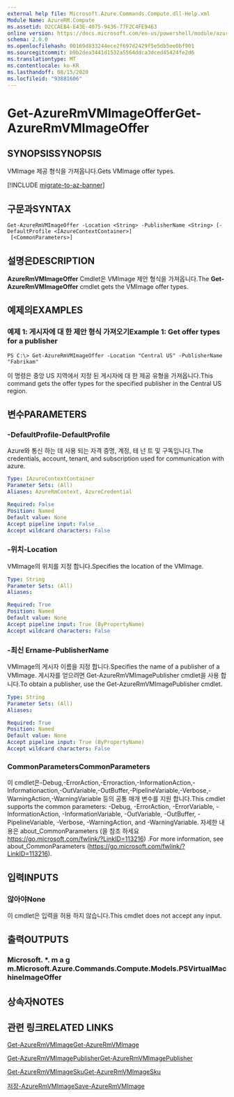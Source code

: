 ```yaml
---
external help file: Microsoft.Azure.Commands.Compute.dll-Help.xml
Module Name: AzureRM.Compute
ms.assetid: D2CCAEB4-E43E-4075-9436-77F2C4FE9463
online version: https://docs.microsoft.com/en-us/powershell/module/azurerm.compute/get-azurermvmimageoffer
schema: 2.0.0
ms.openlocfilehash: 00169d833244ece2f697d2429f5e5db5ee0bf901
ms.sourcegitcommit: b9b2dea3441d1532a5564ddca3dced45424fe2d6
ms.translationtype: MT
ms.contentlocale: ko-KR
ms.lasthandoff: 08/15/2020
ms.locfileid: "93881606"
---
```

# <span data-ttu-id="0a036-101">Get-AzureRmVMImageOffer</span><span class="sxs-lookup"><span data-stu-id="0a036-101">Get-AzureRmVMImageOffer</span></span>

## <span data-ttu-id="0a036-102">SYNOPSIS</span><span class="sxs-lookup"><span data-stu-id="0a036-102">SYNOPSIS</span></span>
<span data-ttu-id="0a036-103">VMImage 제공 형식을 가져옵니다.</span><span class="sxs-lookup"><span data-stu-id="0a036-103">Gets VMImage offer types.</span></span>

[!INCLUDE [migrate-to-az-banner](../../includes/migrate-to-az-banner.md)]

## <span data-ttu-id="0a036-104">구문과</span><span class="sxs-lookup"><span data-stu-id="0a036-104">SYNTAX</span></span>

```
Get-AzureRmVMImageOffer -Location <String> -PublisherName <String> [-DefaultProfile <IAzureContextContainer>]
 [<CommonParameters>]
```

## <span data-ttu-id="0a036-105">설명은</span><span class="sxs-lookup"><span data-stu-id="0a036-105">DESCRIPTION</span></span>
<span data-ttu-id="0a036-106">**AzureRmVMImageOffer** Cmdlet은 VMImage 제안 형식을 가져옵니다.</span><span class="sxs-lookup"><span data-stu-id="0a036-106">The **Get-AzureRmVMImageOffer** cmdlet gets the VMImage offer types.</span></span>

## <span data-ttu-id="0a036-107">예제의</span><span class="sxs-lookup"><span data-stu-id="0a036-107">EXAMPLES</span></span>

### <span data-ttu-id="0a036-108">예제 1: 게시자에 대 한 제안 형식 가져오기</span><span class="sxs-lookup"><span data-stu-id="0a036-108">Example 1: Get offer types for a publisher</span></span>
```
PS C:\> Get-AzureRmVMImageOffer -Location "Central US" -PublisherName "Fabrikam"
```

<span data-ttu-id="0a036-109">이 명령은 중앙 US 지역에서 지정 된 게시자에 대 한 제공 유형을 가져옵니다.</span><span class="sxs-lookup"><span data-stu-id="0a036-109">This command gets the offer types for the specified publisher in the Central US region.</span></span>

## <span data-ttu-id="0a036-110">변수</span><span class="sxs-lookup"><span data-stu-id="0a036-110">PARAMETERS</span></span>

### <span data-ttu-id="0a036-111">-DefaultProfile</span><span class="sxs-lookup"><span data-stu-id="0a036-111">-DefaultProfile</span></span>
<span data-ttu-id="0a036-112">Azure와 통신 하는 데 사용 되는 자격 증명, 계정, 테 넌 트 및 구독입니다.</span><span class="sxs-lookup"><span data-stu-id="0a036-112">The credentials, account, tenant, and subscription used for communication with azure.</span></span>

```yaml
Type: IAzureContextContainer
Parameter Sets: (All)
Aliases: AzureRmContext, AzureCredential

Required: False
Position: Named
Default value: None
Accept pipeline input: False
Accept wildcard characters: False
```

### <span data-ttu-id="0a036-113">-위치</span><span class="sxs-lookup"><span data-stu-id="0a036-113">-Location</span></span>
<span data-ttu-id="0a036-114">VMImage의 위치를 지정 합니다.</span><span class="sxs-lookup"><span data-stu-id="0a036-114">Specifies the location of the VMImage.</span></span>

```yaml
Type: String
Parameter Sets: (All)
Aliases: 

Required: True
Position: Named
Default value: None
Accept pipeline input: True (ByPropertyName)
Accept wildcard characters: False
```

### <span data-ttu-id="0a036-115">-최신 Ername</span><span class="sxs-lookup"><span data-stu-id="0a036-115">-PublisherName</span></span>
<span data-ttu-id="0a036-116">VMImage의 게시자 이름을 지정 합니다.</span><span class="sxs-lookup"><span data-stu-id="0a036-116">Specifies the name of a publisher of a VMImage.</span></span>
<span data-ttu-id="0a036-117">게시자를 얻으려면 Get-AzureRmVMImagePublisher cmdlet을 사용 합니다.</span><span class="sxs-lookup"><span data-stu-id="0a036-117">To obtain a publisher, use the Get-AzureRmVMImagePublisher cmdlet.</span></span>

```yaml
Type: String
Parameter Sets: (All)
Aliases: 

Required: True
Position: Named
Default value: None
Accept pipeline input: True (ByPropertyName)
Accept wildcard characters: False
```

### <span data-ttu-id="0a036-118">CommonParameters</span><span class="sxs-lookup"><span data-stu-id="0a036-118">CommonParameters</span></span>
<span data-ttu-id="0a036-119">이 cmdlet은-Debug,-ErrorAction,-Erroraction,-InformationAction,-Informationaction,-OutVariable,-OutBuffer,-PipelineVariable,-Verbose,-WarningAction,-WarningVariable 등의 공통 매개 변수를 지원 합니다.</span><span class="sxs-lookup"><span data-stu-id="0a036-119">This cmdlet supports the common parameters: -Debug, -ErrorAction, -ErrorVariable, -InformationAction, -InformationVariable, -OutVariable, -OutBuffer, -PipelineVariable, -Verbose, -WarningAction, and -WarningVariable.</span></span> <span data-ttu-id="0a036-120">자세한 내용은 about_CommonParameters (을 참조 하세요 https://go.microsoft.com/fwlink/?LinkID=113216) .</span><span class="sxs-lookup"><span data-stu-id="0a036-120">For more information, see about_CommonParameters (https://go.microsoft.com/fwlink/?LinkID=113216).</span></span>

## <span data-ttu-id="0a036-121">입력</span><span class="sxs-lookup"><span data-stu-id="0a036-121">INPUTS</span></span>

### <span data-ttu-id="0a036-122">않아야</span><span class="sxs-lookup"><span data-stu-id="0a036-122">None</span></span>
<span data-ttu-id="0a036-123">이 cmdlet은 입력을 허용 하지 않습니다.</span><span class="sxs-lookup"><span data-stu-id="0a036-123">This cmdlet does not accept any input.</span></span>

## <span data-ttu-id="0a036-124">출력</span><span class="sxs-lookup"><span data-stu-id="0a036-124">OUTPUTS</span></span>

### <span data-ttu-id="0a036-125">Microsoft. \*. m a g m.</span><span class="sxs-lookup"><span data-stu-id="0a036-125">Microsoft.Azure.Commands.Compute.Models.PSVirtualMachineImageOffer</span></span>

## <span data-ttu-id="0a036-126">상속자</span><span class="sxs-lookup"><span data-stu-id="0a036-126">NOTES</span></span>

## <span data-ttu-id="0a036-127">관련 링크</span><span class="sxs-lookup"><span data-stu-id="0a036-127">RELATED LINKS</span></span>

[<span data-ttu-id="0a036-128">Get-AzureRmVMImage</span><span class="sxs-lookup"><span data-stu-id="0a036-128">Get-AzureRmVMImage</span></span>](./Get-AzureRmVMImage.md)

[<span data-ttu-id="0a036-129">Get-AzureRmVMImagePublisher</span><span class="sxs-lookup"><span data-stu-id="0a036-129">Get-AzureRmVMImagePublisher</span></span>](./Get-AzureRmVMImagePublisher.md)

[<span data-ttu-id="0a036-130">Get-AzureRmVMImageSku</span><span class="sxs-lookup"><span data-stu-id="0a036-130">Get-AzureRmVMImageSku</span></span>](./Get-AzureRmVMImageSku.md)

[<span data-ttu-id="0a036-131">저장-AzureRmVMImage</span><span class="sxs-lookup"><span data-stu-id="0a036-131">Save-AzureRmVMImage</span></span>](./Save-AzureRmVMImage.md)


